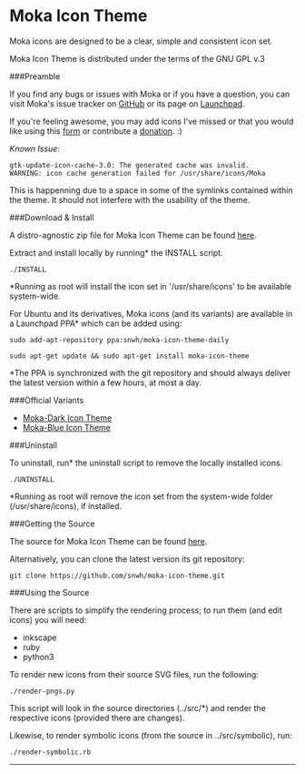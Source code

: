 Moka Icon Theme
===============

Moka icons are designed to be a clear, simple and consistent icon set.

Moka Icon Theme is distributed under the terms of the GNU GPL v.3

###Preamble

If you find any bugs or issues with Moka or if you have a question, you can visit Moka's issue tracker on [GitHub](https://github.com/snwh/moka-icon-theme/issues) or its page on [Launchpad](https://launchpad.net/moka-icon-theme).

If you're feeling awesome, you may add icons I've missed or that you would like using this [form](http://goo.gl/39uPJU) or contribute a [donation](http://www.snwh.org/donate/ "Donate"). :)

*Known Issue:*

	gtk-update-icon-cache-3.0: The generated cache was invalid.
	WARNING: icon cache generation failed for /usr/share/icons/Moka

This is happenning due to a space in some of the symlinks contained within the theme. It should not interfere with the usability of the theme.

###Download & Install

A distro-agnostic zip file for Moka Icon Theme can be found [here](http://www.snwh.org/files/moka-icon-theme.zip).

Extract and install locally by running* the INSTALL script. 

    ./INSTALL

*Running as root will install the icon set in '/usr/share/icons' to be available system-wide.

For Ubuntu and its derivatives, Moka icons (and its variants) are available in a Launchpad PPA* which can be added using:

    sudo add-apt-repository ppa:snwh/moka-icon-theme-daily 

    sudo apt-get update && sudo apt-get install moka-icon-theme

*The PPA is synchronized with the git repository and should always deliver the latest version within a few hours, at most a day.

###Official Variants

 * [Moka-Dark Icon Theme](https://github.com/snwh/moka-icon-theme-dark)
 * [Moka-Blue Icon Theme](https://github.com/snwh/moka-icon-theme-blue)

###Uninstall

To uninstall, run* the uninstall script to remove the locally installed icons. 

    ./UNINSTALL

*Running as root will remove the icon set from the system-wide folder (/usr/share/icons), if installed.

###Getting the Source

The source for Moka Icon Theme can be found [here](https://github.com/snwh/moka-icon-theme).

Alternatively, you can clone the latest version its git repository:

    git clone https://github.com/snwh/moka-icon-theme.git

###Using the Source

There are scripts to simplify the rendering process; to run them (and edit icons) you will need:

 * inkscape
 * ruby
 * python3

To render new icons from their source SVG files, run the following:

    ./render-pngs.py

This script will look in the source directories (../src/*) and render the respective icons (provided there are changes).

Likewise, to render symbolic icons (from the source in ../src/symbolic), run:

    ./render-symbolic.rb

-----------